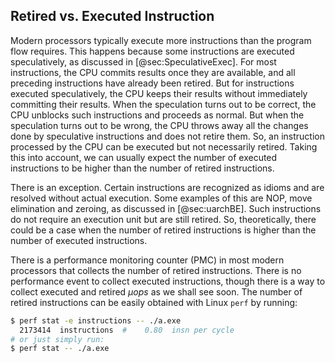 

## Retired vs. Executed Instruction

Modern processors typically execute more instructions than the program flow requires. This happens because some instructions are executed speculatively, as discussed in [@sec:SpeculativeExec]. For most instructions, the CPU commits results once they are available, and all preceding instructions have already been retired. But for instructions executed speculatively, the CPU keeps their results without immediately committing their results. When the speculation turns out to be correct, the CPU unblocks such instructions and proceeds as normal. But when the speculation turns out to be wrong, the CPU throws away all the changes done by speculative instructions and does not retire them. So, an instruction processed by the CPU can be executed but not necessarily retired. Taking this into account, we can usually expect the number of executed instructions to be higher than the number of retired instructions.

There is an exception. Certain instructions are recognized as idioms and are resolved without actual execution. Some examples of this are NOP, move elimination and zeroing, as discussed in [@sec:uarchBE]. Such instructions do not require an execution unit but are still retired. So, theoretically, there could be a case when the number of retired instructions is higher than the number of executed instructions.

There is a performance monitoring counter (PMC) in most modern processors that collects the number of retired instructions. There is no performance event to collect executed instructions, though there is a way to collect executed and retired *$\mu$ops* as we shall see soon. The number of retired instructions can be easily obtained with Linux `perf` by running:

```bash
$ perf stat -e instructions -- ./a.exe
  2173414  instructions  #    0.80  insn per cycle 
# or just simply run:
$ perf stat -- ./a.exe
```
